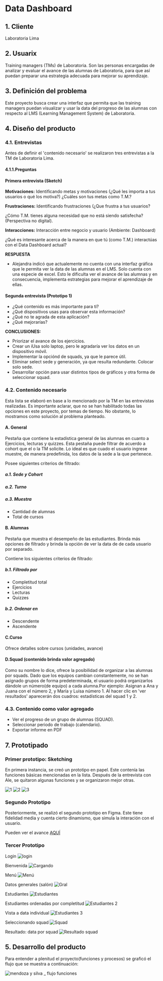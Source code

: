 # Data Dashboard

## 1. Cliente
Laboratoria Lima

## 2. Usuarix

Training managers (TMs) de Laboratoria. Son las personas encargadas de analizar
 y evaluar el avance de las alumnas de Laboratoria, para que así puedan preparar una estrategia adecuada para mejorar su aprendizaje. 

## 3. Definición del problema

Este proyecto busca crear una interfaz que permita que las training managers 
puedan visualizar y usar la data del progreso de las alumnas con respecto al
LMS (Learning Management System) de Laboratoria. 

## 4. Diseño del producto

### 4.1. Entrevistas

  Antes de definir el 'contenido necesario' se realizaron tres entrevistas a la TM de Laboratoria Lima. 

  #### 4.1.1.Preguntas

  #### Primera entrevista (Sketch)

  **Motivaciones:** Identificando metas y motivaciones (¿Qué les importa a tus usuarios o  qué los motiva?)
  ¿Cuáles son tus metas como T.M.?

  **Frustraciones:** Identificando frustraciones (¿Que frustra a tus usuarios?

  ¿Cómo T.M. tienes alguna necesidad que no está siendo satisfecha? (Perspectiva no digital).

  **Interacciones:** Interacción entre negocio y usuario (Ambiente: Dashboard)

  ¿Qué es interesante acerca de la manera en que tú (como T.M.) interactúas con el Data Dashboard actual?

  **RESPUESTA**

  * Alejandra indicó que actualemente no cuenta con una interfaz gráfica que le permita ver la data de las alumnas en el LMS. Solo cuenta con una especie de excel. Esto le dificulta ver el avance de las alumnas y en consecuencia, implementa estrategias para mejorar el aprendizaje de ellas.  

#### Segunda entrevista (Prototipo 1)
* ¿Qué contenido es más importante para ti?
* ¿Qué dispositivos usas para observar esta información?
* ¿Qué no te agrada de esta aplicación?
* ¿Qué mejorarías?

**CONCLUSIONES:**
* Priorizar el avance de los ejercicios.
* Crear un iUsa solo laptop, pero le agradaría ver los datos en un dispositivo móvil. 
* Implementar la opciónd de squads, ya que le parece útil.
* Eliminar select sede y generación, ya que resulta redundante. Colocar solo sede.
* Desarrollar opción para usar distintos tipos de gráficos y otra forma de seleccionar squad. 


### 4.2. Contenido necesario

Esta lista se elaboró en base a lo mencionado por la TM en las entrevistas realizadas. Es importante aclarar, que no se han habilitado todas las opciones en este proyecto, por temas de tiempo. No obstante, lo mostramos como solución al problema planteado.

#### A. General

Pestaña que contiene la estadística general de las alumnas en cuanto a Ejercicios, lecturas y quizzes. Esta pestaña puede filtrar de acuerdo a cohort que el o la TM solicite.
Lo ideal es que cuado el usuario ingrese muestre, de manera predefinida, los datos de la sede a la que pertenece. 


Posee siguientes criterios de filtrado:

  ##### a.1. Sede y Cohort

  ##### a.2. Turno

  ##### a.3. Muestra
  * Cantidad de alumnas
  * Total de cursos

 #### B. Alumnas

 Pestaña que muestra el desempeño de las estudiantes. Brinda más opciones de filtrado y brinda la opción de ver la data de de cada usuario por separado. 

  Contiene los siguientes criterios de filtrado:

  ##### b.1. Filtrado por

  * Completitud total
  * Ejercicios
  * Lecturas
  * Quizzes

  ##### b.2. Ordenar en

  * Descendente
  * Ascendente

 #### C.Curso

 Ofrece detalles sobre cursos (unidades, avance)

 #### D.Squad (contenido brinda valor agregado)

 Como su nombre lo dice, ofrece la posibilidad de organizar a las alumnas por squads. Dado que los equipos cambian constantemente, no se han asignado grupos de forma predeterminada, el usuario podrá organizarlos dándole un número(de equipo) a cada alumna.Por ejemplo: Asignan a Ana y Juana con el número 2, y María y Luisa número 1. Al hacer clic en 'ver resultados' aparecerán dos cuadros: estadísticas del squad 1 y 2.


### 4.3. Contenido como valor agregado

* Ver el progreso de un grupo de alumnas (SQUAD).
*  Seleccionar periodo de trabajo (calendario).
* Exportar  informe en PDF

## 7. Prototipado

### Primer prototipo: Sketching

En primera instancia, se creó un prototipo en papel. Este contenía las funciones básicas mencionadas
en la lista. Después de la entrevista con Ale, se quitaron algunas funciones y se organizaron mejor
otras.

![1](https://user-images.githubusercontent.com/39272944/41488837-571c84fe-70b3-11e8-9cd1-a4d2e13f79ad.jpg)
![2](https://user-images.githubusercontent.com/39272944/41488814-47c446ae-70b3-11e8-9b34-b6b6a087b9b7.jpg)
![3](https://user-images.githubusercontent.com/39272944/41488815-47e488ba-70b3-11e8-93ce-2e54e9ae479e.jpg)


### Segundo Prototipo

Posteriormente, se realizó el segundo prototipo en Figma. Este tiene fidelidad media y cuenta 
cierto dinamismo, que simula la interación con el usuario.

Pueden ver el avance [AQUÍ](https://marvelapp.com/177cdbf6/screen/44209192)

### Tercer Prototipo
Login
![login](https://user-images.githubusercontent.com/39272944/42144312-096dfbaa-7d80-11e8-9457-a441c6fecd86.png)

Bienvenida
![Cargando](https://user-images.githubusercontent.com/39272944/42144325-1528c24a-7d80-11e8-8f46-ea84fb8eb5ca.png)

Menú
![Menú](https://user-images.githubusercontent.com/39272944/42144339-242cbdaa-7d80-11e8-9966-d767caeb80dc.png)

Datos generales (salón)
![Gral](https://user-images.githubusercontent.com/39272944/42144750-783e9a10-7d82-11e8-8774-4ae119b6fdf7.png)

Estudiantes
![Estudiantes](https://user-images.githubusercontent.com/39272944/42144359-390e8d48-7d80-11e8-9bf3-9a1b1a84d97f.png)

Estudiantes ordenadas por completitud
![Estudiantes 2](https://user-images.githubusercontent.com/39272944/42144411-82c6e4f8-7d80-11e8-9b58-74e033095622.png)

Vista a data individual
![Estudiantes 3](https://user-images.githubusercontent.com/39272944/42144427-92a0ab98-7d80-11e8-93d1-0cfda2415263.png)

Seleccionando squad
![Squad](https://user-images.githubusercontent.com/39272944/42144442-a7a22972-7d80-11e8-9bda-a5f825303592.png)

Resultado: data por squad
![Resultado squad](https://user-images.githubusercontent.com/39272944/42144450-b5fcb74e-7d80-11e8-9dbd-56dfdd44b33e.png)

## 5. Desarrollo del producto

Para entender a plenitud el proyecto(funciones y procesos) se graficó el flujo que se muestra a continuación:

![mendoza y silva _ flujo funciones](https://user-images.githubusercontent.com/39272944/41561243-f9b8a17c-730e-11e8-81cb-75d921d16891.jpg)




